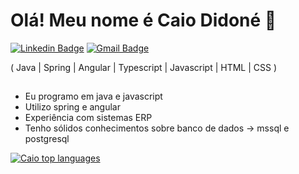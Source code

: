 <h1>Olá! Meu nome é Caio Didoné 👋</h1>

[![Linkedin Badge](https://img.shields.io/badge/-LinkedIn-6633cc?style=flat-square&logo=Linkedin&logoColor=white&link=https://www.linkedin.com/in/caio-didone/)](https://www.linkedin.com/in/caio-didone/)
[![Gmail Badge](https://img.shields.io/badge/-caiodidone03@gmail.com-6633cc?style=flat-square&logo=Gmail&logoColor=white&link=mailto:caiodidone03@gmail.com)](mailto:caiodidone03@gmail.com)

( Java | Spring | Angular | Typescript | Javascript | HTML | CSS )

##

- Eu programo em java e javascript
- Utilizo spring e angular
- Experiência com sistemas ERP
- Tenho sólidos conhecimentos sobre banco de dados -> mssql e postgresql

<div/>

  [![Caio top languages](https://github-readme-stats.vercel.app/api/top-langs/?username=caio-d)](https://github.com/anuraghazra/github-readme-stats)
 
</div>


<!--
**caio-d/caio-d** is a ✨ _special_ ✨ repository because its `README.md` (this file) appears on your GitHub profile.

Here are some ideas to get you started:

- 🔭 I’m currently working on ...
- 🌱 I’m currently learning ...
- 👯 I’m looking to collaborate on ...
- 🤔 I’m looking for help with ...
- 💬 Ask me about ...
- 📫 How to reach me: ...
- 😄 Pronouns: ...
- ⚡ Fun fact: ...
-->
